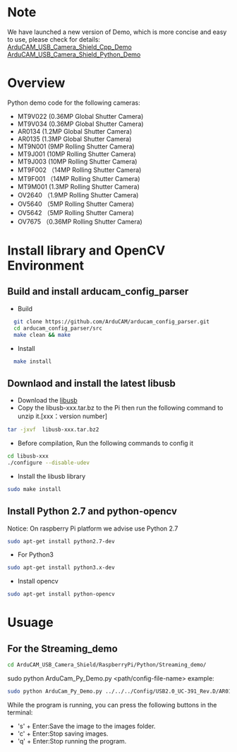 # Note
We have launched a new version of Demo, which is more concise and easy to use, please check for details:  
[ArduCAM_USB_Camera_Shield_Cpp_Demo](https://github.com/ArduCAM/ArduCAM_USB_Camera_Shield_Cpp_Demo)  
[ArduCAM_USB_Camera_Shield_Python_Demo](https://github.com/ArduCAM/ArduCAM_USB_Camera_Shield_Python_Demo)  

# Overview

Python demo code for the following cameras:

- MT9V022 (0.36MP Global Shutter Camera)
- MT9V034 (0.36MP Global Shutter Camera)
- AR0134 (1.2MP Global Shutter Camera)
- AR0135 (1.3MP Global Shutter Camera)
- MT9N001 (9MP Rolling Shutter Camera)
- MT9J001 (10MP Rolling Shutter Camera)
- MT9J003 (10MP Rolling Shutter Camera)
- MT9F002 （14MP Rolling Shutter Camera)
- MT9F001 （14MP Rolling Shutter Camera)
- MT9M001 (1.3MP Rolling Shutter Camera)
- OV2640 （1.9MP Rolling Shutter Camera)
- OV5640 （5MP Rolling Shutter Camera)
- OV5642 （5MP Rolling Shutter Camera)
- OV7675 （0.36MP Rolling Shutter Camera)

# Install library and OpenCV Environment
## Build and install arducam_config_parser 
- Build  
```Bash
  git clone https://github.com/ArduCAM/arducam_config_parser.git
  cd arducam_config_parser/src
  make clean && make
```
- Install  
```Bash
  make install
```

## Downlaod and install the latest libusb 
- Download the [libusb](https://sourceforge.net/projects/libusb/files/libusb-1.0/) 
- Copy the libusb-xxx.tar.bz to the Pi then run the following command to unzip it.[xxx：version number]
```Bash
tar -jxvf  libusb-xxx.tar.bz2  
```
- Before compilation, Run the following commands to config it  
```Bash
cd libusb-xxx 
./configure --disable-udev
```
- Install the libusb library 
```Bash
sudo make install
```
## Install Python 2.7 and python-opencv
 Notice: On raspberry Pi platform we advise use Python 2.7 
 ```bash
 sudo apt-get install python2.7-dev
 ``` 
 - For Python3
```Bash
sudo apt-get install python3.x-dev
```
- Install opencv
```Bash
sudo apt-get install python-opencv
```

# Usuage
## For the Streaming_demo 
```Bash 
cd ArduCAM_USB_Camera_Shield/RaspberryPi/Python/Streaming_demo/
```
sudo python ArduCam_Py_Demo.py <path/config-file-name>
example:
```Bash
sudo python ArduCam_Py_Demo.py ../../../Config/USB2.0_UC-391_Rev.D/AR0134_RAW_8b_1280x964_31fps.cfg	
```
While the program is running, you can press the following buttons in the terminal:	
  - 's' + Enter:Save the image to the images folder.	
  - 'c' + Enter:Stop saving images.	
  - 'q' + Enter:Stop running the program.	

